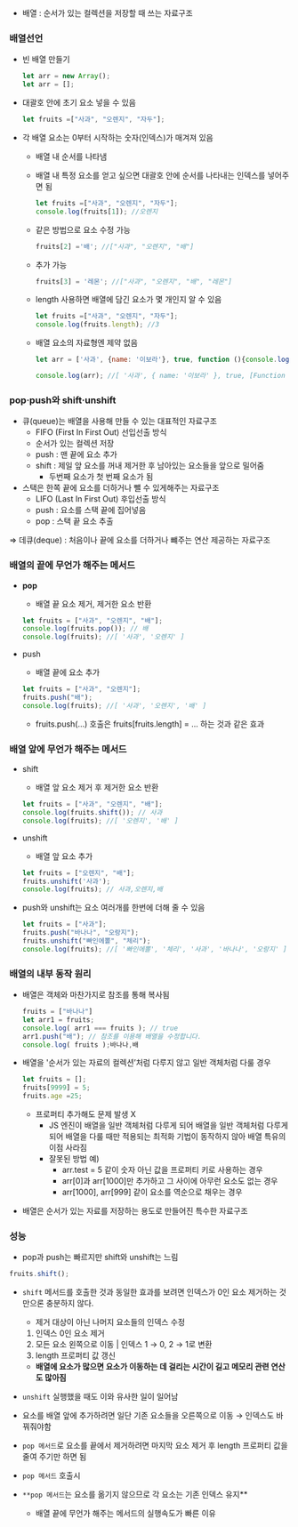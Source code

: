 - 배열 : 순서가 있는 컬렉션을 저장할 때 쓰는 자료구조

### 배열선언

- 빈 배열 만들기
    
    ```jsx
    let arr = new Array();
    let arr = [];
    ```
    
- 대괄호 안에 초기 요소 넣을 수 있음
    
    ```jsx
    let fruits =["사과", "오렌지", "자두"];
    ```
    
- 각 배열 요소는 0부터 시작하는 숫자(인덱스)가 매겨져 있음
    - 배열 내 순서를 나타냄
    - 배열 내 특정 요소를 얻고 싶으면 대괄호 안에 순서를 나타내는 인덱스를 넣어주면 됨
        
        ```jsx
        let fruits =["사과", "오렌지", "자두"];
        console.log(fruits[1]); //오렌지
        ```
        
    - 같은 방법으로 요소 수정 가능
        
        ```jsx
        fruits[2] ='배'; //["사과", "오렌지", "배"]
        ```
        
    - 추가 가능
        
        ```jsx
        fruits[3] = '레몬'; //["사과", "오렌지", "배", "레몬"]
        ```
        
    - length 사용하면 배열에 담긴 요소가 몇 개인지 알 수 있음
        
        ```jsx
        let fruits =["사과", "오렌지", "자두"];
        console.log(fruits.length); //3
        ```
        
    - 배열 요소의 자료형엔 제약 없음
        
        ```jsx
        let arr = ['사과', {name: '이보라'}, true, function (){console.log("hi");}];
        
        console.log(arr); //[ '사과', { name: '이보라' }, true, [Function (anonymous)] ]
        ```
        
    

### **pop·push와 shift·unshift**

- 큐(queue)는 배열을 사용해 만들 수 있는 대표적인 자료구조
    - FIFO (First In First Out) 선입선출 방식
    - 순서가 있는 컬렉션 저장
    - push : 맨 끝에 요소 추가
    - shift : 제일 앞 요소를 꺼내 제거한 후 남아있는 요소들을 앞으로 밀어줌
        - 두번째 요소가 첫 번째 요소가 됨
- 스택은  한쪽 끝에 요소를 더하거나 뺄 수 있게해주는 자료구조
    - LIFO (Last In First Out) 후입선출 방식
    - push : 요소를 스택 끝에 집어넣음
    - pop : 스택 끝 요소 추출

⇒ 데큐(deque) : 처음이나 끝에 요소를 더하거나 뺴주는 연산 제공하는 자료구조

### 배열의 끝에 무언가 해주는 메서드

- **pop**
    - 배열 끝 요소 제거, 제거한 요소 반환
    
    ```jsx
    let fruits = ["사과", "오렌지", "배"];
    console.log(fruits.pop()); // 배
    console.log(fruits); //[ '사과', '오렌지' ]
    ```
    
- push
    - 배열 끝에 요소 추가
    
    ```jsx
    let fruits = ["사과", "오렌지"];
    fruits.push("배");
    console.log(fruits); //[ '사과', '오렌지', '배' ]
    ```
    
    - fruits.push(...) 호출은 fruits[fruits.length] = ... 하는 것과 같은 효과

### 배열 앞에 무언가 해주는 메서드

- shift
    - 배열 앞 요소 제거 후 제거한 요소 반환
    
    ```jsx
    let fruits = ["사과", "오렌지", "배"];
    console.log(fruits.shift()); // 사과
    console.log(fruits); //[ '오렌지', '배' ]
    ```
    
- unshift
    - 배열 앞 요소 추가
    
    ```jsx
    let fruits = ["오렌지", "배"];
    fruits.unshift('사과');
    console.log(fruits); // 사과,오렌지,배
    ```
    
- push와 unshift는 요소 여러개를 한번에 더해 줄 수 있음
    
    ```jsx
    let fruits = ["사과"];
    fruits.push("바나나", "오랑지");
    fruits.unshift("빠인에뽈", "체리");
    console.log(fruits); //[ '빠인에뽈', '체리', '사과', '바나나', '오랑지' ]
    ```
    
### 배열의 내부 동작 원리

- 배열은 객체와 마찬가지로 참조를 통해 복사됨
    
    ```jsx
    fruits = ["바나나"]
    let arr1 = fruits;
    console.log( arr1 === fruits ); // true
    arr1.push("배"); // 참조를 이용해 배열을 수정합니다.
    console.log( fruits );바나나,배
    ```
    
- 배열을 '순서가 있는 자료의 컬렉션’처럼 다루지 않고 일반 객체처럼 다룰 경우
    
    ```jsx
    let fruits = [];
    fruits[9999] = 5;
    fruits.age =25;
    ```
    
    - 프로퍼티 추가해도 문제 발생 X
        - JS 엔진이 배열을 일반 객체처럼 다루게 되어 배열을 일반 객체처럼 다루게 되어 배열을 다룰 때만 적용되는 최적화 기법이 동작하지 않아 배열 특유의 이점 사라짐
        - 잘못된 방법 예)
            - arr.test = 5 같이 숫자 아닌 값을 프로퍼티 키로 사용하는 경우
            - arr[0]과 arr[1000]만 추가하고 그 사이에 아무런 요소도 없는 경우
            - arr[1000], arr[999] 같이 요소를 역순으로 채우는 경우
- 배열은 순서가 있는 자료를 저장하는 용도로 만들어진 특수한 자료구조

### 성능

- pop과 push는 빠르지만 shift와 unshift는 느림


```jsx
fruits.shift();
```

- `shift` 메서드를 호출한 것과 동일한 효과를 보려면 인덱스가 0인 요소 제거하는 것만으론 충분하지 않다.
    - 제거 대상이 아닌 나머지 요소들의 인덱스 수정
    1. 인덱스 0인 요소 제거
    2. 모든 요소 왼쪽으로 이동 | 인덱스 1 → 0, 2 → 1로 변환
    3. length 프로퍼티 값 갱신
    
    
    - **배열에 요소가 많으면 요소가 이동하는 데 걸리는 시간이 길고 메모리 관련 연산도 많아짐**
- `unshift` 실행했을 때도 이와 유사한 일이 일어남
- 요소를 배열 앞에 추가하려면 일단 기존 요소들을 오른쪽으로 이동 → 인덱스도 바꿔줘야함

- `pop 메서드`로 요소를 끝에서 제거하려면 마지막 요소 제거 후 length 프로퍼티 값을 줄여 주기만 하면 됨
- `pop 메서드` 호출시


- `**pop 메서드`는 요소를 옮기지 않으므로 각 요소는 기존 인덱스 유지**
    - 배열 끝에 무언가 해주는 메서드의 실행속도가 빠른 이유
